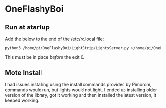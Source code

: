 # OneFlashyBoi

## Run at startup

Add the below to the end of the /etc/rc.local file:

```bash
python3 /home/pi/OneFlashyBoi/LightStrip/LightsServer.py >/home/pi/OneFlashyBoi/OneFlashyBoi.log 2>&1
```

This must be in place *before* the exit 0.

## Mote Install

I had issues installing using the install commands provided by Pimoroni, commands would run, but lights would not light. I ended up installing older version of the library, got it working and then installed the latest version, it keeped working.
